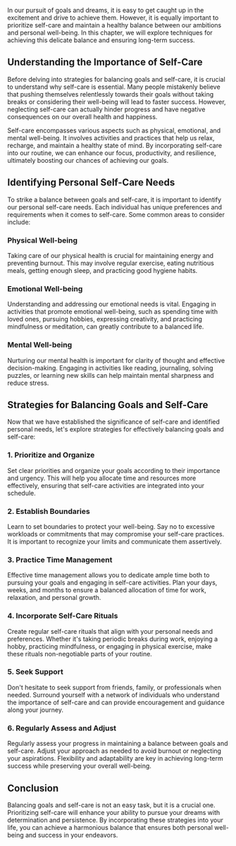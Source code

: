 
In our pursuit of goals and dreams, it is easy to get caught up in the excitement and drive to achieve them. However, it is equally important to prioritize self-care and maintain a healthy balance between our ambitions and personal well-being. In this chapter, we will explore techniques for achieving this delicate balance and ensuring long-term success.

## Understanding the Importance of Self-Care

Before delving into strategies for balancing goals and self-care, it is crucial to understand why self-care is essential. Many people mistakenly believe that pushing themselves relentlessly towards their goals without taking breaks or considering their well-being will lead to faster success. However, neglecting self-care can actually hinder progress and have negative consequences on our overall health and happiness.

Self-care encompasses various aspects such as physical, emotional, and mental well-being. It involves activities and practices that help us relax, recharge, and maintain a healthy state of mind. By incorporating self-care into our routine, we can enhance our focus, productivity, and resilience, ultimately boosting our chances of achieving our goals.

## Identifying Personal Self-Care Needs

To strike a balance between goals and self-care, it is important to identify our personal self-care needs. Each individual has unique preferences and requirements when it comes to self-care. Some common areas to consider include:

### Physical Well-being

Taking care of our physical health is crucial for maintaining energy and preventing burnout. This may involve regular exercise, eating nutritious meals, getting enough sleep, and practicing good hygiene habits.

### Emotional Well-being

Understanding and addressing our emotional needs is vital. Engaging in activities that promote emotional well-being, such as spending time with loved ones, pursuing hobbies, expressing creativity, and practicing mindfulness or meditation, can greatly contribute to a balanced life.

### Mental Well-being

Nurturing our mental health is important for clarity of thought and effective decision-making. Engaging in activities like reading, journaling, solving puzzles, or learning new skills can help maintain mental sharpness and reduce stress.

## Strategies for Balancing Goals and Self-Care

Now that we have established the significance of self-care and identified personal needs, let's explore strategies for effectively balancing goals and self-care:

### 1\. Prioritize and Organize

Set clear priorities and organize your goals according to their importance and urgency. This will help you allocate time and resources more effectively, ensuring that self-care activities are integrated into your schedule.

### 2\. Establish Boundaries

Learn to set boundaries to protect your well-being. Say no to excessive workloads or commitments that may compromise your self-care practices. It is important to recognize your limits and communicate them assertively.

### 3\. Practice Time Management

Effective time management allows you to dedicate ample time both to pursuing your goals and engaging in self-care activities. Plan your days, weeks, and months to ensure a balanced allocation of time for work, relaxation, and personal growth.

### 4\. Incorporate Self-Care Rituals

Create regular self-care rituals that align with your personal needs and preferences. Whether it's taking periodic breaks during work, enjoying a hobby, practicing mindfulness, or engaging in physical exercise, make these rituals non-negotiable parts of your routine.

### 5\. Seek Support

Don't hesitate to seek support from friends, family, or professionals when needed. Surround yourself with a network of individuals who understand the importance of self-care and can provide encouragement and guidance along your journey.

### 6\. Regularly Assess and Adjust

Regularly assess your progress in maintaining a balance between goals and self-care. Adjust your approach as needed to avoid burnout or neglecting your aspirations. Flexibility and adaptability are key in achieving long-term success while preserving your overall well-being.

## Conclusion

Balancing goals and self-care is not an easy task, but it is a crucial one. Prioritizing self-care will enhance your ability to pursue your dreams with determination and persistence. By incorporating these strategies into your life, you can achieve a harmonious balance that ensures both personal well-being and success in your endeavors.
